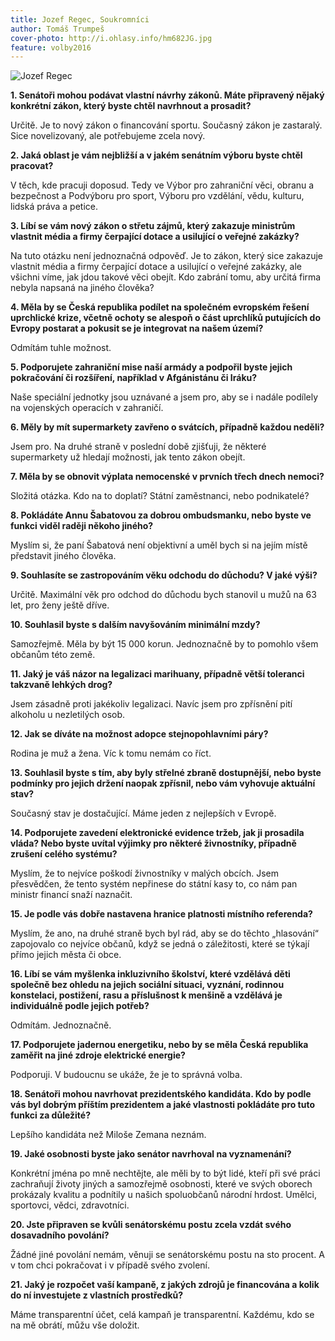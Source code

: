 ```yaml
---
title: Jozef Regec, Soukromníci
author: Tomáš Trumpeš
cover-photo: http://i.ohlasy.info/hm682JG.jpg
feature: volby2016
---
```


<img src="http://i.ohlasy.info/hm682JG.jpg" alt="Jozef Regec" class="img-responsive img-popup">

**1. Senátoři mohou podávat vlastní návrhy zákonů. Máte připravený nějaký konkrétní zákon, který byste chtěl navrhnout a prosadit?**

Určitě. Je to nový zákon o financování sportu. Současný zákon je zastaralý. Sice novelizovaný, ale potřebujeme zcela nový.

**2. Jaká oblast je vám nejbližší a v jakém senátním výboru byste chtěl pracovat?**

V těch, kde pracuji doposud. Tedy ve Výbor pro zahraniční věci, obranu a bezpečnost a Podvýboru pro sport, Výboru pro vzdělání, vědu, kulturu, lidská práva a petice.

**3. Líbí se vám nový zákon o střetu zájmů, který zakazuje ministrům vlastnit média a firmy čerpající dotace a usilující o veřejné zakázky?**

Na tuto otázku není jednoznačná odpověď. Je to zákon, který sice zakazuje vlastnit média a firmy čerpající dotace a usilující o veřejné zakázky, ale všichni víme, jak jdou takové věci obejít. Kdo zabrání tomu, aby určitá firma nebyla napsaná na jiného člověka?

**4. Měla by se Česká republika podílet na společném evropském řešení uprchlické krize, včetně ochoty se alespoň o část uprchlíků putujících do Evropy postarat a pokusit se je integrovat na našem území?**

Odmítám tuhle možnost.

**5. Podporujete zahraniční mise naší armády a podpořil byste jejich pokračování či rozšíření, například v Afgánistánu či Iráku?**

Naše speciální jednotky jsou uznávané a jsem pro, aby se i nadále podílely na vojenských operacích v zahraničí. 

**6. Měly by mít supermarkety zavřeno o svátcích, případně každou neděli?**

Jsem pro. Na druhé straně v poslední době zjišťuji, že některé supermarkety už hledají možnosti, jak tento zákon obejít.

**7. Měla by se obnovit výplata nemocenské v prvních třech dnech nemoci?**

Složitá otázka. Kdo na to doplatí? Státní zaměstnanci, nebo podnikatelé?

**8. Pokládáte Annu Šabatovou za dobrou ombudsmanku, nebo byste ve funkci viděl raději někoho jiného?**

Myslím si, že paní Šabatová není objektivní a uměl bych si na jejím místě představit jiného člověka. 

**9. Souhlasíte se zastropováním věku odchodu do důchodu? V jaké výši?**

Určitě. Maximální věk pro odchod do důchodu bych stanovil u mužů na 63 let, pro ženy ještě dříve.

**10. Souhlasil byste s dalším navyšováním minimální mzdy?**

Samozřejmě. Měla by být 15 000 korun. Jednoznačně by to pomohlo všem občanům této země.

**11. Jaký je váš názor na legalizaci marihuany, případně větší toleranci takzvaně lehkých drog?**

Jsem zásadně proti jakékoliv legalizaci. Navíc jsem pro zpřísnění pití alkoholu u nezletilých osob.

**12. Jak se díváte na možnost adopce stejnopohlavními páry?**

Rodina je muž a žena. Víc k tomu nemám co říct.

**13. Souhlasil byste s tím, aby byly střelné zbraně dostupnější, nebo byste podmínky pro jejich držení naopak zpřísnil, nebo vám vyhovuje aktuální stav?**

Současný stav je dostačující. Máme jeden z nejlepších v Evropě.

**14. Podporujete zavedení elektronické evidence tržeb, jak ji prosadila vláda? Nebo byste uvítal výjimky pro některé živnostníky, případně zrušení celého systému?**

Myslím, že to nejvíce poškodí živnostníky v malých obcích. Jsem přesvědčen, že tento systém nepřinese do státní kasy to, co nám pan ministr financí snaží naznačit.

**15. Je podle vás dobře nastavena hranice platnosti místního referenda?**

Myslím, že ano, na druhé straně bych byl rád, aby se do těchto „hlasování“ zapojovalo co nejvíce občanů, když se jedná o záležitosti, které se týkají přímo jejich města či obce.

**16. Líbí se vám myšlenka inkluzivního školství, které vzdělává děti společně bez ohledu na jejich sociální situaci, vyznání, rodinnou konstelaci, postižení, rasu a příslušnost k menšině a vzdělává je individuálně podle jejich potřeb?**

Odmítám. Jednoznačně.

**17. Podporujete jadernou energetiku, nebo by se měla Česká republika zaměřit na jiné zdroje elektrické energie?**
 
Podporuji. V budoucnu se ukáže, že je to správná volba.

**18. Senátoři mohou navrhovat prezidentského kandidáta. Kdo by podle vás byl dobrým příštím prezidentem a jaké vlastnosti pokládáte pro tuto funkci za důležité?**

Lepšího kandidáta než Miloše Zemana neznám.

**19. Jaké osobnosti byste jako senátor navrhoval na vyznamenání?**

Konkrétní jména po mně nechtějte, ale měli by to být lidé, kteří při své práci zachraňují životy jiných a samozřejmě osobnosti, které ve svých oborech prokázaly kvalitu a podnítily u našich spoluobčanů národní hrdost. Umělci, sportovci, vědci, zdravotníci.

**20. Jste připraven se kvůli senátorskému postu zcela vzdát svého dosavadního povolání?**

Žádné jiné povolání nemám, věnuji se senátorskému postu na sto procent. A v tom chci pokračovat i v případě svého zvolení.

**21. Jaký je rozpočet vaší kampaně, z jakých zdrojů je financována a kolik do ní investujete z vlastních prostředků?**

Máme transparentní účet, celá kampaň je transparentní. Každému, kdo se na mě obrátí, můžu vše doložit.